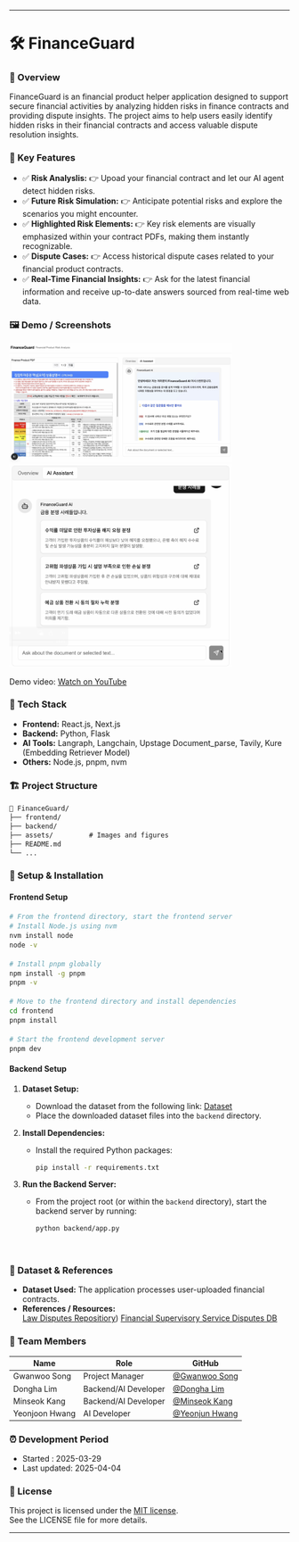 
---

# 🛠️ FinanceGuard

### 📌 Overview
FinanceGuard is an financial product helper application designed to support secure financial activities by analyzing hidden risks in finance contracts and providing dispute insights. The project aims to help users easily identify hidden risks in their financial contracts and access valuable dispute resolution insights.

### 🚀 Key Features
- ✅ **Risk Analyslis:** 👉 Upoad your financial contract and let our AI agent detect hidden risks. 
- ✅ **Future Risk Simulation:** 👉 Anticipate potential risks and explore the scenarios you might encounter.
- ✅ **Highlighted Risk Elements:** 👉 Key risk elements are visually emphasized within your contract PDFs, making them instantly recognizable.
- ✅ **Dispute Cases:** 👉 Access historical dispute cases related to your financial product contracts.
- ✅ **Real-Time Financial Insights:** 👉 Ask for the latest financial information and receive up-to-date answers sourced from real-time web data.


### 🖼️ Demo / Screenshots
<img src="./fig_main.png" alt="FinanceGuard Main" width="400" />
<img src="./fig_dispute_cases.png" alt="FinanceGuard Disputes" width="400" />


Demo video: [Watch on YouTube](https://www.youtube.com/watch?v=CxdUQ0LKCXM)

### 🧩 Tech Stack
- **Frontend:** React.js, Next.js
- **Backend:** Python, Flask
- **AI Tools:** Langraph, Langchain, Upstage Document_parse, Tavily, Kure (Embedding Retriever Model)
- **Others:** Node.js, pnpm, nvm

### 🏗️ Project Structure
```
📁 FinanceGuard/
├── frontend/
├── backend/
├── assets/         # Images and figures
├── README.md
└── ...
```

### 🔧 Setup & Installation

#### Frontend Setup
```bash
# From the frontend directory, start the frontend server
# Install Node.js using nvm
nvm install node
node -v

# Install pnpm globally
npm install -g pnpm
pnpm -v

# Move to the frontend directory and install dependencies
cd frontend
pnpm install

# Start the frontend development server
pnpm dev
```

#### Backend Setup
1. **Dataset Setup:**
   - Download the dataset from the following link: [Dataset](https://drive.google.com/drive/folders/1ooK6OK98GsHZ2eUm2GEqsyjdI-dj6bIx)
   - Place the downloaded dataset files into the `backend` directory.

2. **Install Dependencies:**
   - Install the required Python packages:
     ```bash
     pip install -r requirements.txt
     ```

3. **Run the Backend Server:**
   - From the project root (or within the `backend` directory), start the backend server by running:
     ```bash
     python backend/app.py




### 📁 Dataset & References
- **Dataset Used:** The application processes user-uploaded financial contracts.
- **References / Resources:**  
  [Law Disputes Repositiory](https://www.aihub.or.kr/aihubdata/data/view.do?currMenu=&topMenu=&aihubDataSe=data&dataSetSn=71610 ))
  [Financial Supervisory Service Disputes DB](https://www.fss.or.kr/fss/job/fvsttPrcdnt/list.do?menuNo=200179)
  
  
### 🙌 Team Members

| Name           | Role                            | GitHub                                             |
|--------------  |-----------------------------    |----------------------------------------------------|
| Gwanwoo Song   | Project Manager                 | [@Gwanwoo Song](https://github.com/longway13)      |
| Dongha Lim     | Backend/AI Developer            | [@Dongha Lim](https://github.com/donghalim7)       |
| Minseok Kang   | Backend/AI Developer            | [@Minseok Kang](https://github.com/k5911839)       |
| Yeonjoon Hwang | AI Developer                    | [@Yeonjun Hwang](https://github.com/HwangYeonjun01)|

### ⏰ Development Period
- Started     : 2025-03-29
- Last updated: 2025-04-04

### 📄 License
This project is licensed under the [MIT license](https://opensource.org/licenses/MIT).  
See the LICENSE file for more details.



---
